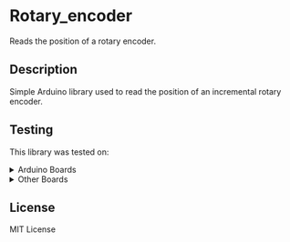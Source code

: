 # Rotary_encoder

Reads the position of a rotary encoder.

## Description

Simple Arduino library used to read the position of an incremental rotary encoder.

## Testing

This library was tested on:

<details><summary>Arduino Boards</summary>
<p>

Arduino NANO

Arduino UNO R3

Arduino UNO R4 MINIMA

Arduino UNO R4 WiFi

>  
>  

</p>
</details>

<details><summary>Other Boards</summary>
<p>

Seeeduino XIAO SAMD21

>  
>  

</p>
</details>


## License
MIT License
